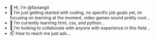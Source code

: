 - 👋 Hi, I’m @faviangit
- 👀 I’m just getting started with coding, no specific job goals yet, im focusing on learning at the moment, video games sound pretty cool...
- 🌱 I’m currently learning html, css, and python...
- 💞️ I’m looking to collaborate with anyone with experience in this field...
- 📫 How to reach me just ask...

<!---
faviangit/faviangit is a ✨ special ✨ repository because its `README.md` (this file) appears on your GitHub profile.
You can click the Preview link to take a look at your changes.
--->
